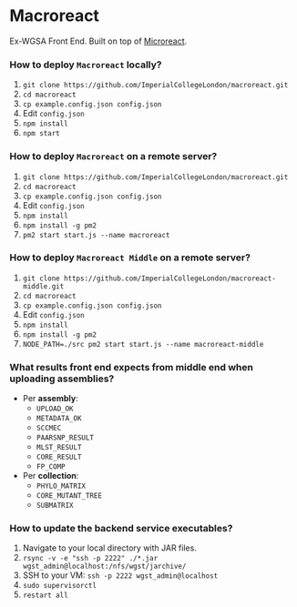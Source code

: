 # Macroreact

Ex-WGSA Front End.
Built on top of [Microreact](https://github.com/ImperialCollegeLondon/microreact).

### How to deploy `Macroreact` locally?

1. `git clone https://github.com/ImperialCollegeLondon/macroreact.git`
2. `cd macroreact`
3. `cp example.config.json config.json`
4. Edit `config.json`
5. `npm install`
6. `npm start`

### How to deploy `Macroreact` on a remote server?

1. `git clone https://github.com/ImperialCollegeLondon/macroreact.git`
2. `cd macroreact`
3. `cp example.config.json config.json`
4. Edit `config.json`
5. `npm install`
6. `npm install -g pm2`
7. `pm2 start start.js --name macroreact`

### How to deploy `Macroreact Middle` on a remote server?

1. `git clone https://github.com/ImperialCollegeLondon/macroreact-middle.git`
2. `cd macroreact`
3. `cp example.config.json config.json`
4. Edit `config.json`
5. `npm install`
6. `npm install -g pm2`
7. `NODE_PATH=./src pm2 start start.js --name macroreact-middle`

### What results front end expects from middle end when uploading assemblies?
+ Per __assembly__:
  + `UPLOAD_OK`
  + `METADATA_OK`
  + `SCCMEC`
  + `PAARSNP_RESULT`
  + `MLST_RESULT`
  + `CORE_RESULT`
  + `FP_COMP`
+ Per __collection__:
  + `PHYLO_MATRIX`
  + `CORE_MUTANT_TREE`
  + `SUBMATRIX`

### How to update the backend service executables?

1. Navigate to your local directory with JAR files.
2. `rsync -v -e "ssh -p 2222" ./*.jar wgst_admin@localhost:/nfs/wgst/jarchive/`
3. SSH to your VM: `ssh -p 2222 wgst_admin@localhost`
4. `sudo supervisorctl`
5. `restart all`
